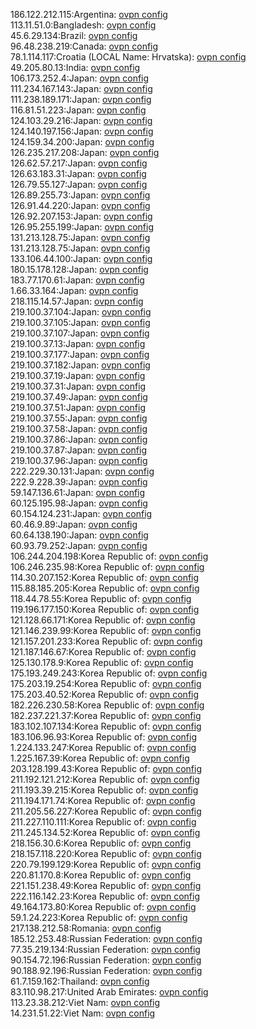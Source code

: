 186.122.212.115:Argentina: [ovpn config](vpn/186_122_212_115.ovpn)  
113.11.51.0:Bangladesh: [ovpn config](vpn/113_11_51_0.ovpn)  
45.6.29.134:Brazil: [ovpn config](vpn/45_6_29_134.ovpn)  
96.48.238.219:Canada: [ovpn config](vpn/96_48_238_219.ovpn)  
78.1.114.117:Croatia (LOCAL Name: Hrvatska): [ovpn config](vpn/78_1_114_117.ovpn)  
49.205.80.13:India: [ovpn config](vpn/49_205_80_13.ovpn)  
106.173.252.4:Japan: [ovpn config](vpn/106_173_252_4.ovpn)  
111.234.167.143:Japan: [ovpn config](vpn/111_234_167_143.ovpn)  
111.238.189.171:Japan: [ovpn config](vpn/111_238_189_171.ovpn)  
116.81.51.223:Japan: [ovpn config](vpn/116_81_51_223.ovpn)  
124.103.29.216:Japan: [ovpn config](vpn/124_103_29_216.ovpn)  
124.140.197.156:Japan: [ovpn config](vpn/124_140_197_156.ovpn)  
124.159.34.200:Japan: [ovpn config](vpn/124_159_34_200.ovpn)  
126.235.217.208:Japan: [ovpn config](vpn/126_235_217_208.ovpn)  
126.62.57.217:Japan: [ovpn config](vpn/126_62_57_217.ovpn)  
126.63.183.31:Japan: [ovpn config](vpn/126_63_183_31.ovpn)  
126.79.55.127:Japan: [ovpn config](vpn/126_79_55_127.ovpn)  
126.89.255.73:Japan: [ovpn config](vpn/126_89_255_73.ovpn)  
126.91.44.220:Japan: [ovpn config](vpn/126_91_44_220.ovpn)  
126.92.207.153:Japan: [ovpn config](vpn/126_92_207_153.ovpn)  
126.95.255.199:Japan: [ovpn config](vpn/126_95_255_199.ovpn)  
131.213.128.75:Japan: [ovpn config](vpn/131_213_128_75.ovpn)  
131.213.128.75:Japan: [ovpn config](vpn/131_213_128_75.ovpn)  
133.106.44.100:Japan: [ovpn config](vpn/133_106_44_100.ovpn)  
180.15.178.128:Japan: [ovpn config](vpn/180_15_178_128.ovpn)  
183.77.170.61:Japan: [ovpn config](vpn/183_77_170_61.ovpn)  
1.66.33.164:Japan: [ovpn config](vpn/1_66_33_164.ovpn)  
218.115.14.57:Japan: [ovpn config](vpn/218_115_14_57.ovpn)  
219.100.37.104:Japan: [ovpn config](vpn/219_100_37_104.ovpn)  
219.100.37.105:Japan: [ovpn config](vpn/219_100_37_105.ovpn)  
219.100.37.107:Japan: [ovpn config](vpn/219_100_37_107.ovpn)  
219.100.37.13:Japan: [ovpn config](vpn/219_100_37_13.ovpn)  
219.100.37.177:Japan: [ovpn config](vpn/219_100_37_177.ovpn)  
219.100.37.182:Japan: [ovpn config](vpn/219_100_37_182.ovpn)  
219.100.37.19:Japan: [ovpn config](vpn/219_100_37_19.ovpn)  
219.100.37.31:Japan: [ovpn config](vpn/219_100_37_31.ovpn)  
219.100.37.49:Japan: [ovpn config](vpn/219_100_37_49.ovpn)  
219.100.37.51:Japan: [ovpn config](vpn/219_100_37_51.ovpn)  
219.100.37.55:Japan: [ovpn config](vpn/219_100_37_55.ovpn)  
219.100.37.58:Japan: [ovpn config](vpn/219_100_37_58.ovpn)  
219.100.37.86:Japan: [ovpn config](vpn/219_100_37_86.ovpn)  
219.100.37.87:Japan: [ovpn config](vpn/219_100_37_87.ovpn)  
219.100.37.96:Japan: [ovpn config](vpn/219_100_37_96.ovpn)  
222.229.30.131:Japan: [ovpn config](vpn/222_229_30_131.ovpn)  
222.9.228.39:Japan: [ovpn config](vpn/222_9_228_39.ovpn)  
59.147.136.61:Japan: [ovpn config](vpn/59_147_136_61.ovpn)  
60.125.195.98:Japan: [ovpn config](vpn/60_125_195_98.ovpn)  
60.154.124.231:Japan: [ovpn config](vpn/60_154_124_231.ovpn)  
60.46.9.89:Japan: [ovpn config](vpn/60_46_9_89.ovpn)  
60.64.138.190:Japan: [ovpn config](vpn/60_64_138_190.ovpn)  
60.93.79.252:Japan: [ovpn config](vpn/60_93_79_252.ovpn)  
106.244.204.198:Korea Republic of: [ovpn config](vpn/106_244_204_198.ovpn)  
106.246.235.98:Korea Republic of: [ovpn config](vpn/106_246_235_98.ovpn)  
114.30.207.152:Korea Republic of: [ovpn config](vpn/114_30_207_152.ovpn)  
115.88.185.205:Korea Republic of: [ovpn config](vpn/115_88_185_205.ovpn)  
118.44.78.55:Korea Republic of: [ovpn config](vpn/118_44_78_55.ovpn)  
119.196.177.150:Korea Republic of: [ovpn config](vpn/119_196_177_150.ovpn)  
121.128.66.171:Korea Republic of: [ovpn config](vpn/121_128_66_171.ovpn)  
121.146.239.99:Korea Republic of: [ovpn config](vpn/121_146_239_99.ovpn)  
121.157.201.233:Korea Republic of: [ovpn config](vpn/121_157_201_233.ovpn)  
121.187.146.67:Korea Republic of: [ovpn config](vpn/121_187_146_67.ovpn)  
125.130.178.9:Korea Republic of: [ovpn config](vpn/125_130_178_9.ovpn)  
175.193.249.243:Korea Republic of: [ovpn config](vpn/175_193_249_243.ovpn)  
175.203.19.254:Korea Republic of: [ovpn config](vpn/175_203_19_254.ovpn)  
175.203.40.52:Korea Republic of: [ovpn config](vpn/175_203_40_52.ovpn)  
182.226.230.58:Korea Republic of: [ovpn config](vpn/182_226_230_58.ovpn)  
182.237.221.37:Korea Republic of: [ovpn config](vpn/182_237_221_37.ovpn)  
183.102.107.134:Korea Republic of: [ovpn config](vpn/183_102_107_134.ovpn)  
183.106.96.93:Korea Republic of: [ovpn config](vpn/183_106_96_93.ovpn)  
1.224.133.247:Korea Republic of: [ovpn config](vpn/1_224_133_247.ovpn)  
1.225.167.39:Korea Republic of: [ovpn config](vpn/1_225_167_39.ovpn)  
203.128.199.43:Korea Republic of: [ovpn config](vpn/203_128_199_43.ovpn)  
211.192.121.212:Korea Republic of: [ovpn config](vpn/211_192_121_212.ovpn)  
211.193.39.215:Korea Republic of: [ovpn config](vpn/211_193_39_215.ovpn)  
211.194.171.74:Korea Republic of: [ovpn config](vpn/211_194_171_74.ovpn)  
211.205.56.227:Korea Republic of: [ovpn config](vpn/211_205_56_227.ovpn)  
211.227.110.111:Korea Republic of: [ovpn config](vpn/211_227_110_111.ovpn)  
211.245.134.52:Korea Republic of: [ovpn config](vpn/211_245_134_52.ovpn)  
218.156.30.6:Korea Republic of: [ovpn config](vpn/218_156_30_6.ovpn)  
218.157.118.220:Korea Republic of: [ovpn config](vpn/218_157_118_220.ovpn)  
220.79.199.129:Korea Republic of: [ovpn config](vpn/220_79_199_129.ovpn)  
220.81.170.8:Korea Republic of: [ovpn config](vpn/220_81_170_8.ovpn)  
221.151.238.49:Korea Republic of: [ovpn config](vpn/221_151_238_49.ovpn)  
222.116.142.23:Korea Republic of: [ovpn config](vpn/222_116_142_23.ovpn)  
49.164.173.80:Korea Republic of: [ovpn config](vpn/49_164_173_80.ovpn)  
59.1.24.223:Korea Republic of: [ovpn config](vpn/59_1_24_223.ovpn)  
217.138.212.58:Romania: [ovpn config](vpn/217_138_212_58.ovpn)  
185.12.253.48:Russian Federation: [ovpn config](vpn/185_12_253_48.ovpn)  
77.35.219.134:Russian Federation: [ovpn config](vpn/77_35_219_134.ovpn)  
90.154.72.196:Russian Federation: [ovpn config](vpn/90_154_72_196.ovpn)  
90.188.92.196:Russian Federation: [ovpn config](vpn/90_188_92_196.ovpn)  
61.7.159.162:Thailand: [ovpn config](vpn/61_7_159_162.ovpn)  
83.110.98.217:United Arab Emirates: [ovpn config](vpn/83_110_98_217.ovpn)  
113.23.38.212:Viet Nam: [ovpn config](vpn/113_23_38_212.ovpn)  
14.231.51.22:Viet Nam: [ovpn config](vpn/14_231_51_22.ovpn)  
